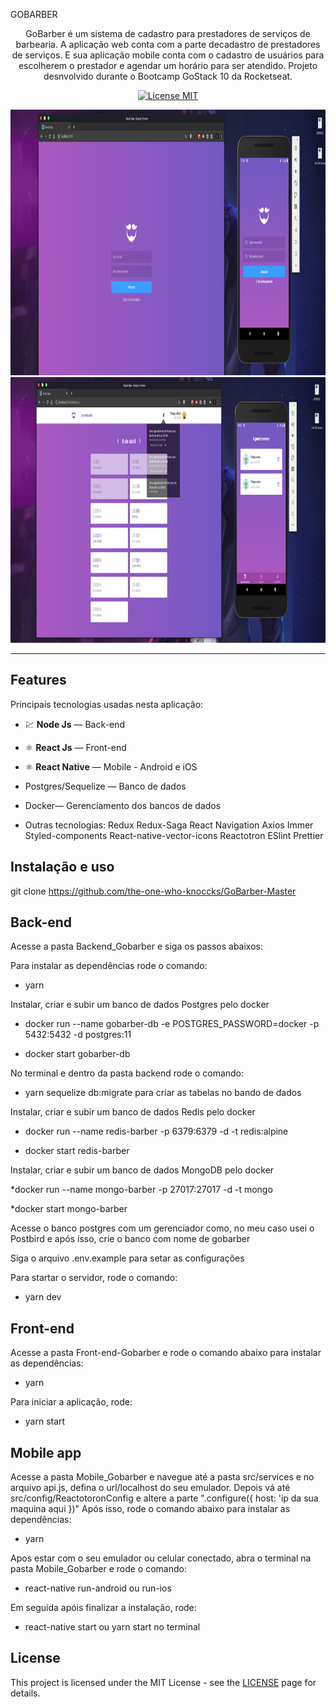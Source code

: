 GOBARBER
</h1>

<p align="center">GoBarber é um sistema de cadastro para prestadores de serviços de barbearia. A aplicação web conta com a parte decadastro de prestadores de serviços. E sua aplicação mobile conta com o cadastro de usuários para escolherem o prestador e agendar um horário para ser atendido. Projeto desnvolvido durante o Bootcamp GoStack 10 da Rocketseat.</p>

<p align="center">
  <a href="https://opensource.org/licenses/MIT">
    <img src="https://img.shields.io/badge/License-MIT-blue.svg" alt="License MIT">
  </a>
</p>

[//]: # (Add your gifs/images here:)
<div>
  <img src="Prev/Gobarber01.png" alt="prev1" height="425">
  <img src="Prev/Gobarber02.png" alt="prev2" height="425">
</div>

<hr />

## Features
[//]: # (Add the features of your project here:)
Principais tecnologias usadas nesta aplicação:

- 💹 **Node Js** — Back-end
- ⚛️ **React Js** — Front-end
- ⚛️ **React Native** — Mobile - Android e iOS
- Postgres/Sequelize — Banco de dados
- Docker— Gerenciamento dos bancos de dados

- Outras tecnologias:
Redux
Redux-Saga
React Navigation
Axios
Immer
Styled-components
React-native-vector-icons
Reactotron
ESlint
Prettier


## Instalação e uso

git clone https://github.com/the-one-who-knoccks/GoBarber-Master

## Back-end
Acesse a pasta Backend_Gobarber e siga os passos abaixos:

Para instalar as dependências rode o comando:
* yarn

Instalar, criar e subir um banco de dados Postgres pelo docker

* docker run --name gobarber-db -e POSTGRES_PASSWORD=docker -p 5432:5432 -d postgres:11

* docker start gobarber-db

No terminal e dentro da pasta backend rode o comando:
* yarn sequelize db:migrate para criar as tabelas no bando de dados

Instalar, criar e subir um banco de dados Redis pelo docker

* docker run --name redis-barber -p 6379:6379 -d -t redis:alpine

* docker start redis-barber

Instalar, criar e subir um banco de dados MongoDB pelo docker

*docker run --name mongo-barber -p 27017:27017 -d -t mongo

*docker start mongo-barber

Acesse o banco postgres com um gerenciador como, no meu caso usei o Postbird e após isso,  crie o banco com nome de gobarber

Siga o arquivo .env.example para setar as configurações

Para startar o servidor, rode o comando:
* yarn dev

## Front-end
Acesse a pasta Front-end-Gobarber e rode o comando abaixo para instalar as dependências:
* yarn

Para iniciar a aplicação, rode:
* yarn start

## Mobile app
Acesse a pasta Mobile_Gobarber e navegue até a pasta src/services e no arquivo api.js, defina o url/localhost do seu emulador. Depois vá até src/config/ReactotoronConfig e altere a parte ".configure({ host: 'ip da sua maquina aqui })" Após isso, rode o comando abaixo para instalar as dependências:
* yarn

Apos estar com o seu  emulador ou celular conectado, abra o terminal na pasta Mobile_Gobarber e rode o comando:
* react-native run-android ou run-ios

Em seguida apóis finalizar a instalação, rode: 
* react-native start ou yarn start no terminal



## License

This project is licensed under the MIT License - see the [LICENSE](https://opensource.org/licenses/MIT) page for details.


